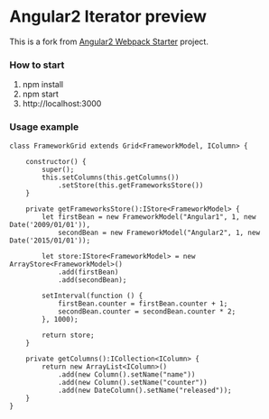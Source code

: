 # Angular2 Iterator preview

This is a fork from [Angular2 Webpack Starter](https://github.com/AngularClass/angular2-webpack-starter) project.

### How to start

1. npm install
2. npm start
3. http://localhost:3000

### Usage example

```
class FrameworkGrid extends Grid<FrameworkModel, IColumn> {

    constructor() {
        super();
        this.setColumns(this.getColumns())
            .setStore(this.getFrameworksStore())
    }

    private getFrameworksStore():IStore<FrameworkModel> {
        let firstBean = new FrameworkModel("Angular1", 1, new Date('2009/01/01')),
            secondBean = new FrameworkModel("Angular2", 1, new Date('2015/01/01'));

        let store:IStore<FrameworkModel> = new ArrayStore<FrameworkModel>()
            .add(firstBean)
            .add(secondBean);

        setInterval(function () {
            firstBean.counter = firstBean.counter + 1;
            secondBean.counter = secondBean.counter * 2;
        }, 1000);

        return store;
    }

    private getColumns():ICollection<IColumn> {
        return new ArrayList<IColumn>()
            .add(new Column().setName("name"))
            .add(new Column().setName("counter"))
            .add(new DateColumn().setName("released"));
    }
}
```